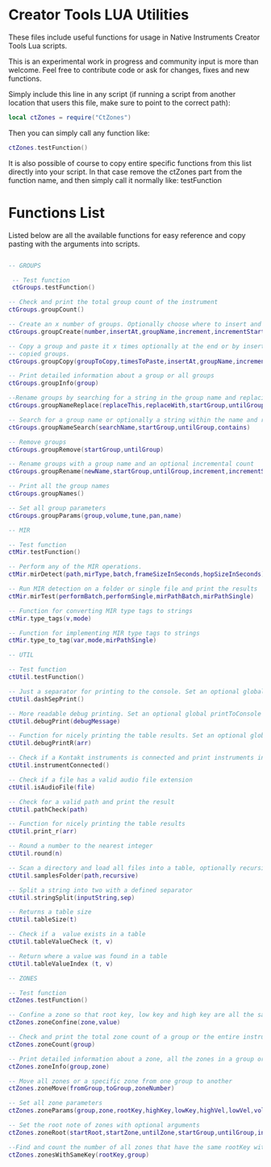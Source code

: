 # Creator Tools LUA Utilities

These files include useful functions for usage in Native Instruments Creator Tools Lua scripts.

This is an experimental work in progress and community input is more than welcome. Feel free to contribute code or ask for changes, fixes and new functions.

Simply include this line in any script (if running a script from another location that users this file,
make sure to point to the correct path):
```lua
local ctZones = require("CtZones")
```

Then you can simply call any function like:
```lua
ctZones.testFunction()
```

It is also possible of course to copy entire specific functions from this list directly into your script. 
In that case remove the ctZones part from the function name, and then simply call it normally like:
testFunction


# Functions List

Listed below are all the available functions for easy reference and copy pasting with the arguments into scripts.

```lua

-- GROUPS

 -- Test function
 ctGroups.testFunction()

-- Check and print the total group count of the instrument
ctGroups.groupCount()

-- Create an x number of groups. Optionally choose where to insert and if and how to rename.
ctGroups.groupCreate(number,insertAt,groupName,increment,incrementStart)

-- Copy a group and paste it x times optionally at the end or by insertion as well as optionally rename the 
-- copied groups.
ctGroups.groupCopy(groupToCopy,timesToPaste,insertAt,groupName,increment,incrementStart)

-- Print detailed information about a group or all groups
ctGroups.groupInfo(group)

--Rename groups by searching for a string in the group name and replacing it with a new string
ctGroups.groupNameReplace(replaceThis,replaceWith,startGroup,untilGroup)

-- Search for a group name or optionally a string within the name and return a table with all groups that match
ctGroups.groupNameSearch(searchName,startGroup,untilGroup,contains)

-- Remove groups
ctGroups.groupRemove(startGroup,untilGroup)

-- Rename groups with a group name and an optional incremental count
ctGroups.groupRename(newName,startGroup,untilGroup,increment,incrementStart)

-- Print all the group names
ctGroups.groupNames()

-- Set all group parameters
ctGroups.groupParams(group,volume,tune,pan,name)

-- MIR

-- Test function
ctMir.testFunction()

-- Perform any of the MIR operations. 
ctMir.mirDetect(path,mirType,batch,frameSizeInSeconds,hopSizeInSeconds)

-- Run MIR detection on a folder or single file and print the results
ctMir.mirTest(performBatch,performSingle,mirPathBatch,mirPathSingle)

-- Function for converting MIR type tags to strings
ctMir.type_tags(v,mode)

-- Function for implementing MIR type tags to strings
ctMir.type_to_tag(var,mode,mirPathSingle)

-- UTIL

-- Test function
ctUtil.testFunction()

-- Just a separator for printing to the console. Set an optional global printToConsole boolean variable to control printing.
ctUtil.dashSepPrint()

-- More readable debug printing. Set an optional global printToConsole boolean variable to control printing.
ctUtil.debugPrint(debugMessage)

-- Function for nicely printing the table results. Set an optional global printToConsole boolean variable to control printing.
ctUtil.debugPrintR(arr)

-- Check if a Kontakt instruments is connected and print instruments information
ctUtil.instrumentConnected()

-- Check if a file has a valid audio file extension
ctUtil.isAudioFile(file)

-- Check for a valid path and print the result
ctUtil.pathCheck(path)

-- Function for nicely printing the table results 
ctUtil.print_r(arr)

-- Round a number to the nearest integer
ctUtil.round(n)

-- Scan a directory and load all files into a table, optionally recursive 
ctUtil.samplesFolder(path,recursive)

-- Split a string into two with a defined separator
ctUtil.stringSplit(inputString,sep)

-- Returns a table size
ctUtil.tableSize(t)

-- Check if a  value exists in a table
ctUtil.tableValueCheck (t, v)

-- Return where a value was found in a table
ctUtil.tableValueIndex (t, v)

-- ZONES

-- Test function
ctZones.testFunction()

-- Confine a zone so that root key, low key and high key are all the same
ctZones.zoneConfine(zone,value)

-- Check and print the total zone count of a group or the entire instrument
ctZones.zoneCount(group)

-- Print detailed information about a zone, all the zones in a group or all the zones in the instrument
ctZones.zoneInfo(group,zone)

-- Move all zones or a specific zone from one group to another
ctZones.zoneMove(fromGroup,toGroup,zoneNumber)

-- Set all zone parameters
ctZones.zoneParams(group,zone,rootKey,highKey,lowKey,highVel,lowVel,volume,tune,pan)

-- Set the root note of zones with optional arguments
ctZones.zoneRoot(startRoot,startZone,untilZone,startGroup,untilGroup,increment,confine)

--Find and count the number of all zones that have the same rootKey within a group or all groups
ctZones.zonesWithSameKey(rootKey,group)
```
